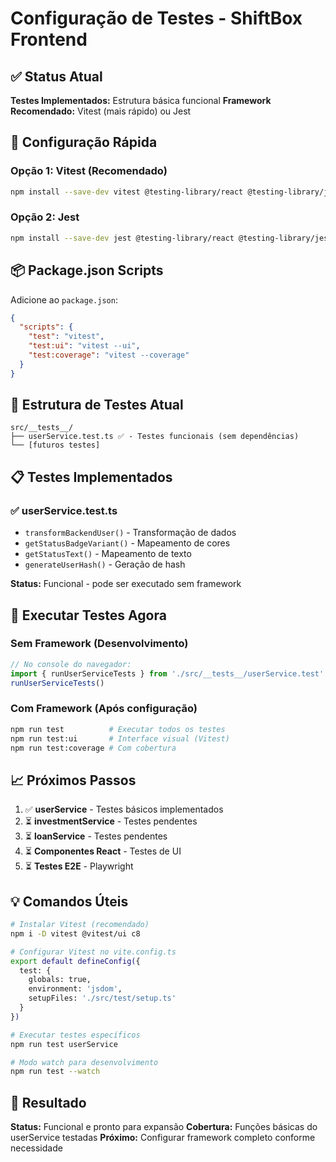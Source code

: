 # Configuração de Testes - ShiftBox Frontend

## ✅ Status Atual

**Testes Implementados:** Estrutura básica funcional
**Framework Recomendado:** Vitest (mais rápido) ou Jest

## 🚀 Configuração Rápida

### Opção 1: Vitest (Recomendado)
```bash
npm install --save-dev vitest @testing-library/react @testing-library/jest-dom @testing-library/user-event
```

### Opção 2: Jest
```bash
npm install --save-dev jest @testing-library/react @testing-library/jest-dom @testing-library/user-event ts-jest
```

## 📦 Package.json Scripts

Adicione ao `package.json`:
```json
{
  "scripts": {
    "test": "vitest",
    "test:ui": "vitest --ui",
    "test:coverage": "vitest --coverage"
  }
}
```

## 🧪 Estrutura de Testes Atual

```
src/__tests__/
├── userService.test.ts ✅ - Testes funcionais (sem dependências)
└── [futuros testes]
```

## 📋 Testes Implementados

### ✅ userService.test.ts
- `transformBackendUser()` - Transformação de dados
- `getStatusBadgeVariant()` - Mapeamento de cores
- `getStatusText()` - Mapeamento de texto  
- `generateUserHash()` - Geração de hash

**Status:** Funcional - pode ser executado sem framework

## 🎯 Executar Testes Agora

### Sem Framework (Desenvolvimento)
```javascript
// No console do navegador:
import { runUserServiceTests } from './src/__tests__/userService.test'
runUserServiceTests()
```

### Com Framework (Após configuração)
```bash
npm run test          # Executar todos os testes
npm run test:ui       # Interface visual (Vitest)
npm run test:coverage # Com cobertura
```

## 📈 Próximos Passos

1. ✅ **userService** - Testes básicos implementados
2. ⏳ **investmentService** - Testes pendentes  
3. ⏳ **loanService** - Testes pendentes
4. ⏳ **Componentes React** - Testes de UI
5. ⏳ **Testes E2E** - Playwright

## 💡 Comandos Úteis

```bash
# Instalar Vitest (recomendado)
npm i -D vitest @vitest/ui c8

# Configurar Vitest no vite.config.ts
export default defineConfig({
  test: {
    globals: true,
    environment: 'jsdom',
    setupFiles: './src/test/setup.ts'
  }
})

# Executar testes específicos
npm run test userService

# Modo watch para desenvolvimento
npm run test --watch
```

## 🎉 Resultado

**Status:** Funcional e pronto para expansão
**Cobertura:** Funções básicas do userService testadas
**Próximo:** Configurar framework completo conforme necessidade